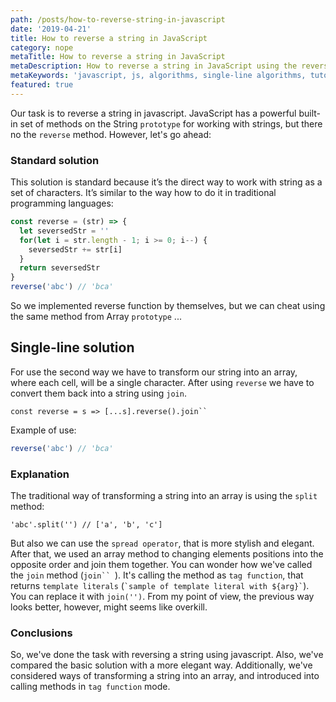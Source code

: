 ```yaml
---
path: /posts/how-to-reverse-string-in-javascript
date: '2019-04-21'
title: How to reverse a string in JavaScript
category: nope
metaTitle: How to reverse a string in JavaScript
metaDescription: How to reverse a string in JavaScript using the reverse method from Array prototype
metaKeywords: 'javascript, js, algorithms, single-line algorithms, tutorials'
featured: true
---
```


Our task is to reverse a string in javascript. JavaScript has a powerful built-in set of methods on the String ```prototype``` for working with strings, but there no the ```reverse``` method. However, let's go ahead:

### Standard solution

This solution is standard because it’s the direct way to work with string as a set of characters. It’s similar to the way how to do it in traditional programming languages:

```js:title=index.js
const reverse = (str) => {
  let seversedStr = ''
  for(let i = str.length - 1; i >= 0; i--) {
    seversedStr += str[i]
  }
  return seversedStr
}
reverse('abc') // 'bca'
```

So we implemented reverse function by themselves, but we can cheat using the same method from Array ```prototype``` ...

## Single-line solution
For use the second way we have to transform our string into an array, where each cell, will be a single character. After using ```reverse``` we have to convert them back into a string using ```join```.

```js:title=Single-line solution
const reverse = s => [...s].reverse().join``
```

Example of use:

```js
reverse('abc') // 'bca'
```

### Explanation

The traditional way of transforming a string into an array is using the ```split``` method:

```js:title=split
'abc'.split('') // ['a', 'b', 'c']
```

But also we can use the ```spread operator```, that is more stylish and elegant. After that, we used an array method to changing elements positions into the opposite order and join them together. You can wonder how we've called the ```join``` method (```join`` ```). It's calling the method as ```tag function```, that returns ```template literals``` (``` `sample of template literal with ${arg}` ```). You can replace it with ```join('')```. From my point of view, the previous way looks better, however, might seems like overkill.

### Conclusions

So, we've done the task with reversing a string using javascript. Also, we've compared the basic solution with a more elegant way. Additionally, we've considered ways of transforming a string into an array, and introduced into calling methods in ```tag function``` mode.
